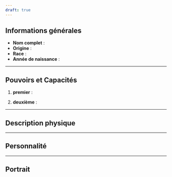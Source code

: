 ```yaml
---
draft: true
---
```


## **Informations générales**
- **Nom complet** :
- **Origine** :
- **Race** :
- **Année de naissance** :  

---

## **Pouvoirs et Capacités**
1. **premier** :  

2. **deuxième** :  

---

## **Description physique**

---

## **Personnalité**

---

## **Portrait**

